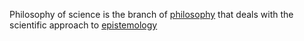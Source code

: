 Philosophy of science is the branch of [philosophy](./philosophy.md) that deals with the scientific approach to [epistemology](./epistemology.md)
[]()